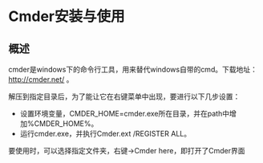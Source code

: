 # Cmder安装与使用


## 概述

cmder是windows下的命令行工具，用来替代windows自带的cmd。下载地址：http://cmder.net/ 。


解压到指定目录后，为了能让它在右键菜单中出现，要进行以下几步设置：

* 设置环境变量，CMDER_HOME=cmder.exe所在目录，并在path中增加%CMDER_HOME%。
* 运行cmder.exe，并执行Cmder.ext /REGISTER ALL。

要使用时，可以选择指定文件夹，右键->Cmder here，即打开了Cmder界面